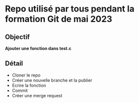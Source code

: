 # Repo utilisé par tous pendant la formation Git de mai 2023

## Objectif
**Ajouter une fonction dans test.c**

## Détail
- Cloner le repo
- Créer une nouvelle branche et la publier
- Ecrire la fonction
- Commit
- Créer une merge request


